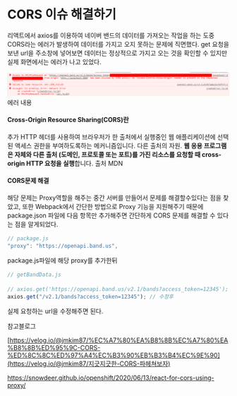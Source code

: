 # CORS 이슈 해결하기

리액트에서 axios를 이용하여 네이버 밴드의 데이터를 가져오는 작업을 하는 도중 CORS라는 에러가 발생하여 데이터를 가지고 오지 못하는 문제에 직면했다. get 요청을 보낸 url을 주소창에 넣어보면 데이터는 정상적으로 가지고 오는 것을 확인할 수 있지만 실제 화면에서는 에러가 나고 있었다.

![img](/images/react/cors.png)에러 내용

#### **Cross-Origin Resource Sharing(CORS)란**

추가 HTTP 헤더를 사용하여 브라우저가 한 출처에서 실행중인 웹 애플리케이션에 선택된 액세스 권한을 부여하도록하는 메커니즘입니다. 다른 출처의 자원. **웹 응용 프로그램은 자체와 다른 출처 (도메인, 프로토콜 또는 포트)를 가진 리소스를 요청할 때 cross-origin HTTP 요청을 실행**합니다.
출처 MDN

#### **CORS문제 해결**

해당 문제는 Proxy역할을 해주는 중간 서버를 만들어서 문제를 해결할수있다는 점을 찾았고, 또한 Webpack에서 간단한 방법으로 Proxy 기능을 지원해주기 때문에 package.json 파일에 다음 항목만 추가해주면 간단하게 CORS 문제를 해결할 수 있다는 점을 알게되었다.

```javascript
// package.js
"proxy": "https://openapi.band.us",
```

package.js파일에 해당 proxy를 추가한뒤

```javascript
// getBandData.js

// axios.get('https://openapi.band.us/v2.1/bands?access_token=12345'); 수정전
axios.get("/v2.1/bands?access_token=12345"); // 수정후
```

실제 요청하는 url을 수정해주면 된다.

참고블로그

[https://velog.io/@jmkim87/%EC%A7%80%EA%B8%8B%EC%A7%80%EA%B8%8B%ED%95%9C-CORS-%ED%8C%8C%ED%97%A4%EC%B3%90%EB%B3%B4%EC%9E%90](https://velog.io/@jmkim87/지긋지긋한-CORS-파헤쳐보자)

https://snowdeer.github.io/openshift/2020/06/13/react-for-cors-using-proxy/
